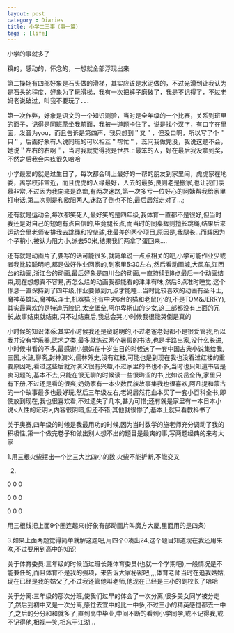 ```yaml
---
layout: post
category : Diaries
title: 小学二三事（事一篇）
tags : [life]
---
```



小学的事就多了

 

糗的，感动的，怀念的，一想就全部浮现出来

 

第二操场有四部好象是石头做的滑梯，其实应该是水泥做的，不过光滑到让我认为是石头的程度，好象为了玩滑梯，我有一次把裤子磨破了，我是不记得了，不过老妈老说破过，叫我不要玩了．．．

 

第一次作弊，好象是语文的一个知识测验，当时是全年级的一个比赛，关系到班里的面子，记得是同班蕊坐我前面，我被一道题卡住了，说是找个汉字，有口字在里面，发音为you，而且告诉是第四声，我只想到＂又＂，但没口啊，所以写了个＂只＂，后面好象有人说同班的可以相互＂帮忙＂，蕊问我做完没，我说这题不会，她说＂左右的右啊＂，当时我就觉得我是世界上最笨的人，好在最后我没拿到奖，不然之后我会内疚很久哈哈

 

小学最爱的就是过生日了，每次都会叫上最好的一帮的朋友到家里闹，虎虎家在地委，离学校非常近，而且虎虎的人缘最好，人去的最多;良则老是搬家,也让我们羡慕非常,不过因为我向来是路痴,有两次迷路,第一次多亏一位好心的阿姨帮我给家里打电话,第二次则是和欧阳两人,迷路了倒也不怕,最后居然走对了...;

 

还有就是运动会,每次都笑死人,最好笑的是四年级,我体育一直都不是很好,但当时我还是对自己的短跑有点自信的,毕竟腿长点,而当时的同桌辉则擅长跳绳,结果后来运动会里老师安排我去跳绳和投垒球,我最差的两个项目,原因是,我腿长...而辉因为个子稍小,被认为阻力小,派去50米,结果我们两拿了蛋回来....

 

还有就是动画片了,要写的话可能很多,就简单说一点点相关的吧,小学可能作业少或者我比较聪明吧,都是做好作业回家的,到家里5:30左右,然后看动画城,大风车,江西台的动画,浙江台的动画,最后好象是四川台的动画,一直持续到8点最后一个动画结束,现在想想真不容易,再怎么烂的动画我都能看的津津有味,然后8点准时睡觉,这个作息一直保持到了四年级,作业要做到九点才能睡...当时比较喜欢的动画有圣斗士,魔神英雄坛,魔神坛斗士,机器猫,还有中央6台的猫和老鼠(小的,不是TOM&JERRY),其实最喜欢的是特迪历险记,太空堡垒,阿尔卑斯山的少女,这三部都没有上面的冗长,故事结束就结束,只不过结束后,我总会哭,小时候我很能哭倒是真的

 

小时候的知识体系:其实小时候我还是蛮聪明的,不过老爸老妈都不是很爱管我,所以我并没有学乐器,武术之类,最多就练过两个暑假的书法,也是半路出家,没什么长进,小时候书看的不多,最感谢小姨妈在十岁生日的时候送了一套中国古典小说集给我,三国,水浒,聊斋,封神演义,儒林外史,没有红楼,可能也是到现在我也没看过红楼的重要原因吧,看过这些后就对演义很有兴趣,不过家里的书也不多,当时也只知道书店是卖习题的,基本不去,只能在很无聊的时候读一些很晦涩的书,比如说岳全传,家里只有下册,不过还是看的很爽;奶奶家有一本少数民族故事集我也很喜欢,阿凡提和蒙古的一个故事最多也最好玩,然后三年级左右,老妈居然花血本买了一套小百科全书,即使放到现在,我也很喜欢看,不过遗失了几本,甚为可惜;还有就是家里有一本日本小说<人性的证明>,内容很阴暗,但还不错;其他就很惨了,基本上就只看教科书了

 

关于奥赛,四年级的时候是我最用功的时候,因为当时数学的施老师充分调动了我的积极性,第一个做完卷子和做出别人想不出的题目是最爽的事,写两题经典的来考大家

1.用三根火柴摆出一个比三大比四小的数,火柴不能折断,不能交叉

2.

0  0  0

   0  0  0

   0  0  0

用三根线把上面9个圈连起来(好象有部动画片叫魔方大厦,里面用的是四条)

3.如果上面两题觉得简单就解这题吧,用四个0凑出24,这个题目知道现在我还用来吹,不过要用到高中的知识

 

关于体育委员:三年级的时候当过班长兼体育委员(也就一个学期吧),一般情况是不能兼任的,而且体育不是我的强项，来告诉大家秘密吧,,,,体育老师当时在追我姑姑,现在已经是我的姑父了,不过我还管他叫老师,他现在已经是三小的副校长了哈哈

 

关于分离:三年级的那次分班,使我们过早的体会了一次分离,很多美女同学被分走了,然后到初中又是一次分离,感觉去宜中的比一中多,不过三小的精英感觉都去一中了,之后的分分和和就多了,直到高中毕业,中间不断的看到小学同学,或不记得我,或不记得他,相视一笑,相忘于江湖...

